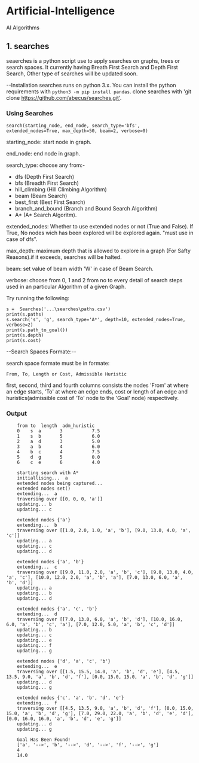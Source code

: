 # Artificial-Intelligence
AI Algorithms


## 1. searches

seaerches is a python script use to apply searches on graphs, trees or search spaces.
It currently having Breath First Search and Depth First Search, Other type of searches will be updated soon.

--Installation
searches runs on python 3.x. You can install the python requirements with
`python3 -m pip install pandas`.
clone searches with 'git clone <https://github.com/abecus/searches.git'>.

### Using Searches

    search(starting_node, end_node, search_type='bfs', extended_nodes=True, max_depth=50, beam=2, verbose=0)

starting_node: start node in graph.

end_node: end node in graph.

search_type: choose any from:-
* dfs (Depth First Search)
* bfs (Breadth First Search)
* hill_climbing (Hill Climbing Algorithm)
* beam (Beam Search)
* best_first (Best First Search)
* branch_and_bound (Branch and Bound Search Algorithm)
* A* (A* Search Algoritm).

extended_nodes: Whether to use extended nodes or not (True and False). If True, No nodes wich has been explored will be explored again. "must use in case of dfs".

max_depth: maximum depth that is allowed to explore in a graph (For Safty Reasons).if it exceeds, searches will be halted.

beam: set value of beam width 'W' in case of Beam Search.

verbose: choose from 0, 1 and 2 from no to every detail of search steps used in an particular Algorithm of a given Graph.

Try running the following:

    s =  Searches('...\searches\paths.csv')
    print(s.paths)
    s.search('s', 'g', search_type='A*', depth=10, extended_nodes=True, verbose=2)
    print(s.path_to_goal())
    print(s.depth)
    print(s.cost)

--Search Spaces Formate:--

search space formate must be in formate:

`From, To, Length or Cost, Admissible Huristic`

first, second, third and fourth columns consists the nodes 'From' at where an edge starts, 'To' at where an edge ends, cost or length of an edge and huristics(admissible cost of 'To' node to the 'Goal' node) respectively.

### Output

        from to  length  adm_huristic
        0    s  a       3           7.5
        1    s  b       5           6.0
        2    a  d       3           5.0
        3    a  b       4           6.0
        4    b  c       4           7.5
        5    d  g       5           0.0
        6    c  e       6           4.0

        starting search with A*
        initiallising...  a
        extended nodes being captured...
        extended nodes set()
        extending...  a
        traversing over [[0, 0, 0, 'a']]
        updating... b
        updating... c

        extended nodes {'a'}
        extending...  b
        traversing over [[1.0, 2.0, 1.0, 'a', 'b'], [9.0, 13.0, 4.0, 'a', 'c']]
        updating... a
        updating... c
        updating... d

        extended nodes {'a', 'b'}
        extending...  c
        traversing over [[9.0, 11.0, 2.0, 'a', 'b', 'c'], [9.0, 13.0, 4.0, 'a', 'c'], [10.0, 12.0, 2.0, 'a', 'b', 'a'], [7.0, 13.0, 6.0, 'a', 'b', 'd']]
        updating... a
        updating... b
        updating... d

        extended nodes {'a', 'c', 'b'}
        extending...  d
        traversing over [[7.0, 13.0, 6.0, 'a', 'b', 'd'], [10.0, 16.0, 6.0, 'a', 'b', 'c', 'a'], [7.0, 12.0, 5.0, 'a', 'b', 'c', 'd']]
        updating... b
        updating... c
        updating... e
        updating... f
        updating... g

        extended nodes {'d', 'a', 'c', 'b'}
        extending...  e
        traversing over [[1.5, 15.5, 14.0, 'a', 'b', 'd', 'e'], [4.5, 13.5, 9.0, 'a', 'b', 'd', 'f'], [0.0, 15.0, 15.0, 'a', 'b', 'd', 'g']]
        updating... d
        updating... g

        extended nodes {'c', 'a', 'b', 'd', 'e'}
        extending...  f
        traversing over [[4.5, 13.5, 9.0, 'a', 'b', 'd', 'f'], [0.0, 15.0, 15.0, 'a', 'b', 'd', 'g'], [7.0, 29.0, 22.0, 'a', 'b', 'd', 'e', 'd'], [0.0, 16.0, 16.0, 'a', 'b', 'd', 'e', 'g']]
        updating... d
        updating... g

        Goal Has Been Found!
        ['a', '-->', 'b', '-->', 'd', '-->', 'f', '-->', 'g']
        4
        14.0
